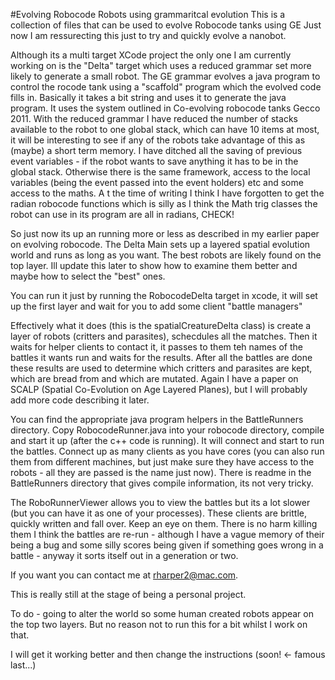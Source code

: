 #Evolving Robocode Robots using grammaritcal evolution
This is a collection of files that can be used to evolve Robocode tanks using GE
Just now I am ressurecting this just to try and quickly evolve a nanobot.

Although its a multi target XCode project the only one I am currently working on is the "Delta" target
which uses a reduced grammar set more likely to generate a small robot.
The GE grammar evolves a java program to control the rocode tank using a "scaffold" program which the evolved code fills in.
Basically it takes a bit string and uses it to generate the java program. It uses the system outlined in 
Co-evolving robocode tanks Gecco 2011.
With the reduced grammar I have reduced the number of stacks available to the robot to one global stack, which can have 10 items at most,
it will be interesting to see if any of the robots take advantage of this as (maybe) a short term memory. I have ditched all the saving of 
previous event variables - if the robot wants to save anything it has to be in the global stack.
Otherwise there is the same framework, access to the local variables (being the event passed into the event holders) etc 
and some access to the maths. A
t the time of writing I think I have forgotten to get the radian robocode functions which
is silly as I think the Math trig classes the robot can use in its program are all in radians, CHECK!

So just now its up an running more or less as described in my earlier paper on evolving robocode. The Delta Main sets up 
a layered spatial evolution world and runs as long as you want. The best robots are likely found on the top layer. Ill update this later to show how to examine them better and maybe how to select the "best" ones.

You can run it just by running the RobocodeDelta target in xcode, it will set up the first layer and wait for you to add some client "battle managers"

Effectively what it does (this is the spatialCreatureDelta class) is create a layer of robots (critters and parasites), schecdules all the matches. Then it waits for helper clients to contact it,
it passes to them teh names of the battles it wants run and waits for the results. After all the battles are done these results are used to determine which critters and parasites are kept, which are bread from and
which are mutated. Again I have a paper on SCALP (Spatial Co-Evolution on Age Layered Planes), but I will probably add more code describing it later.

You can find the appropriate java program helpers in the BattleRunners directory.
Copy RobocodeRunner.java into your robocode directory, compile and start it up (after the c++ code is running). It will connect and start to run the battles.
Connect up as many clients as you have cores (you can also run them from different machines, but just make sure they have access to the robots - all they are passed is the name just now). There is readme in the BattleRunners directory that gives compile information, its not very tricky.

The RoboRunnerViewer allows you to view the battles but its a lot slower (but you can have it as one of your processes). These clients are brittle, quickly written and fall over. Keep an eye on them. There is no harm killing them I think the battles are re-run - although I have a vague memory of their being a bug and some silly scores being given if something goes wrong in a battle - anyway it sorts itself out in a generation or two.

If you want you can contact me at rharper2@mac.com. 

This is really still at the stage of being a personal project.

To do - going to alter the world so some human created robots appear on the top two layers. But no reason not to run this for a bit whilst I work on that.


I will get it working better and then change the instructions (soon! <- famous last...)

